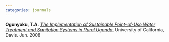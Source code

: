 ```yaml
---
categories: journals
---
```

**Ogunyoku, T.A.** [*The Implementation of Sustainable Point-of-Use Water Treatment and Sanitation Systems in Rural Uganda.*](http://www.whaintl.com/documents/Uganda-UC-Davis-Ogunyoku_TA_M.S._Report.pdf) University of California, Davis. Jun. 2008